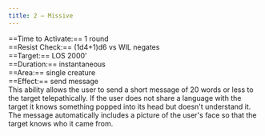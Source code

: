 ```yaml
---
title: 2 – Missive
---
```

==Time to Activate:== 1 round  
==Resist Check:== (1d4+1)d6 vs WIL negates  
==Target:== LOS 2000’  
==Duration:== instantaneous  
==Area:== single creature  
==Effect:== send message  
This ability allows the user to send a short message of 20 words or less to the target telepathically. If the user does not share a language with the target it knows something popped into its head but doesn't understand it. The message automatically includes a picture of the user's face so that the target knows who it came from.  
